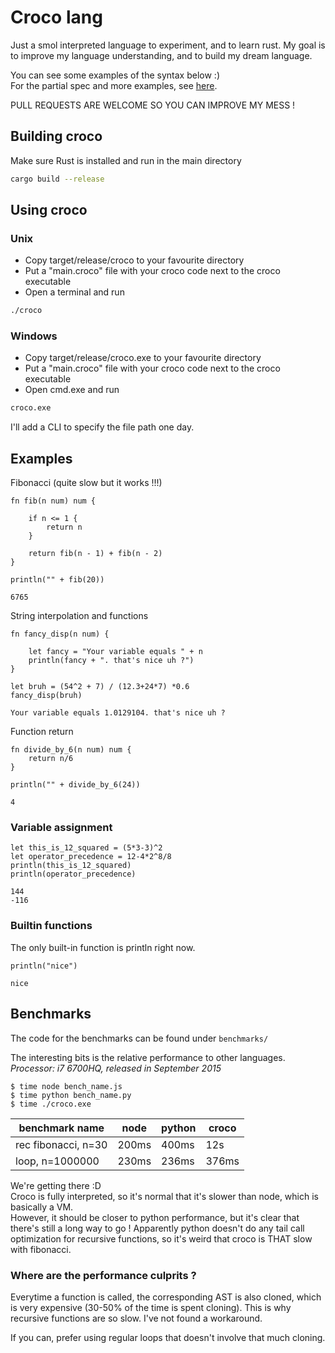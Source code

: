 # Croco lang

Just a smol interpreted language to experiment, and to learn rust.
My goal is to improve my language understanding, and to build my dream language.

You can see some examples of the syntax below :)  
For the partial spec and more examples, see [here](SPEC.md).

PULL REQUESTS ARE WELCOME SO YOU CAN IMPROVE MY MESS !

## Building croco

Make sure Rust is installed and run in the main directory
```bash
cargo build --release
```

## Using croco

### Unix
- Copy target/release/croco to your favourite directory
- Put a "main.croco" file with your croco code next to the croco executable
- Open a terminal and run
```bash
./croco
```

### Windows
- Copy target/release/croco.exe to your favourite directory
- Put a "main.croco" file with your croco code next to the croco executable
- Open cmd.exe and run
```bash
croco.exe
```

I'll add a CLI to specify the file path one day.

## Examples

Fibonacci (quite slow but it works !!!)
```croco
fn fib(n num) num {

    if n <= 1 {
        return n
    }

    return fib(n - 1) + fib(n - 2)
}

println("" + fib(20))
```
```
6765
```

String interpolation and functions
```croco
fn fancy_disp(n num) {

    let fancy = "Your variable equals " + n
    println(fancy + ". that's nice uh ?")
}

let bruh = (54^2 + 7) / (12.3+24*7) *0.6
fancy_disp(bruh)
```

```
Your variable equals 1.0129104. that's nice uh ?
```

Function return
```croco
fn divide_by_6(n num) num {
    return n/6
}

println("" + divide_by_6(24))
```
```
4
```

### Variable assignment

```croco
let this_is_12_squared = (5*3-3)^2
let operator_precedence = 12-4*2^8/8
println(this_is_12_squared)
println(operator_precedence)
```
```
144
-116
```

### Builtin functions

The only built-in function is println right now.

```croco
println("nice")
```
```
nice
```

## Benchmarks

The code for the benchmarks can be found under `benchmarks/`

The interesting bits is the relative performance to other languages.  
*Processor: i7 6700HQ, released in September 2015*

```
$ time node bench_name.js
$ time python bench_name.py
$ time ./croco.exe
```

|benchmark name     |  node    |python|croco|
|-------------------|----------|------|-----|
|rec fibonacci, n=30|     200ms| 400ms|  12s|
|loop, n=1000000    |     230ms| 236ms|376ms|

We're getting there :D  
Croco is fully interpreted, so it's normal that it's slower than node, which is basically a VM.  
However, it should be closer to python performance, but it's clear that there's still a long way to go !
Apparently python doesn't do any tail call optimization for recursive functions, so it's weird that croco is THAT slow with fibonacci.

### Where are the performance culprits ?

Everytime a function is called, the corresponding AST is also cloned, which is very expensive (30-50% of the time is spent cloning). This is why recursive functions are so slow. I've not found a workaround.  

If you can, prefer using regular loops that doesn't involve that much cloning.
